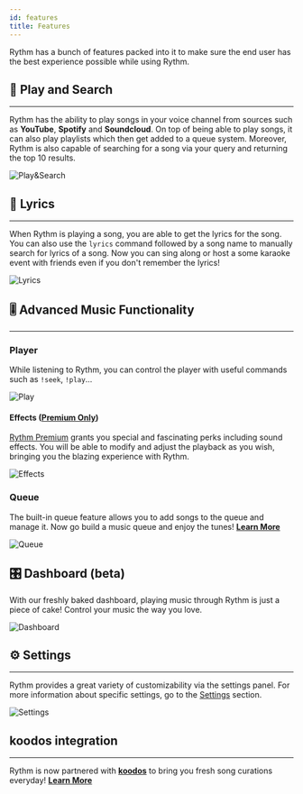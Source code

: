 ```yaml
---
id: features
title: Features
---
```


Rythm has a bunch of features packed into it to make sure the end user has the best experience possible while using Rythm.

## 🔎 Play and Search
---
Rythm has the ability to play songs in your voice channel from sources such as **YouTube**, **Spotify** and **Soundcloud**. On top of being able to play songs, it can also play playlists which then get added to a queue system. Moreover, Rythm is also capable of searching for a song via your query and returning the top 10 results.

![Play&Search](/img/docs/features/play-search.png)

## 📃 Lyrics
---
When Rythm is playing a song, you are able to get the lyrics for the song. You can also use the `lyrics` command followed by a song name to manually search for lyrics of a song.
Now you can sing along or host a some karaoke event with friends even if you don't remember the lyrics!

![Lyrics](/img/docs/features/lyrics.png)

## 🎚️ Advanced Music Functionality
---
### Player
While listening to Rythm, you can control the player with useful commands such as `!seek`, `!play`...

![Play](/img/docs/features/player-feature.png)

#### Effects ([**Premium Only**](https://rythm.fm/premium))
[Rythm Premium](https://rythm.fm/premium) grants you special and fascinating perks including sound effects. You will be able to modify and adjust the playback as you wish, bringing you the blazing experience with Rythm.

![Effects](/img/docs/features/effects.png)

### Queue
The built-in queue feature allows you to add songs to the queue and manage it. Now go build a music queue and enjoy the tunes! [**Learn More**](/queue)

![Queue](/img/docs/features/queue-feature.png)

## 🎛️ Dashboard (beta)
With our freshly baked dashboard, playing music through Rythm is just a piece of cake! Control your music the way you love.

![Dashboard](/img/docs/dashboard/db-preview.png)
## ⚙️ Settings
---
Rythm provides a great variety of customizability via the settings panel. For more information about specific settings, go to the [Settings](/settings) section.

![Settings](/img/docs/features/settings.png)


## koodos integration
---
Rythm is now partnered with [**koodos**](https://koodos.com/rythm) to bring you fresh song curations everyday! [**Learn More**](/koodos)
